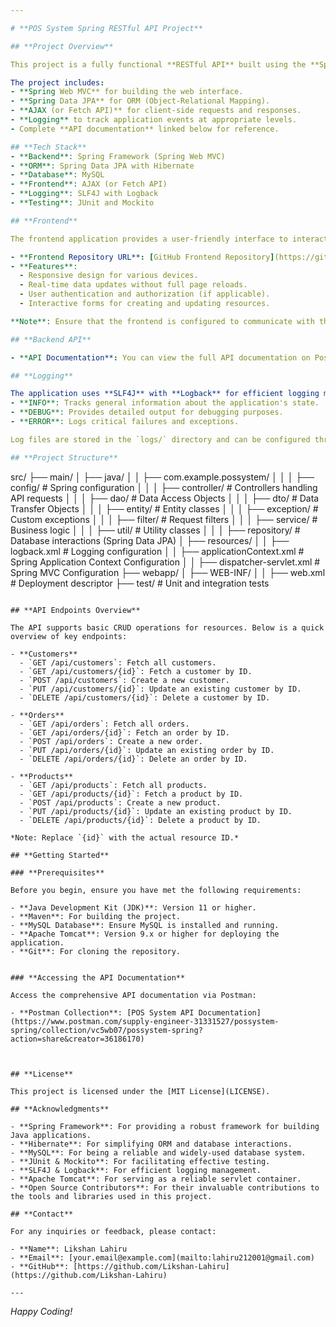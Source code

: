 ```yaml
---

# **POS System Spring RESTful API Project**

## **Project Overview**

This project is a fully functional **RESTful API** built using the **Spring Framework**, **Spring MVC**, **Spring Data JPA**, and **Hibernate** for database management with **MySQL**. The API provides endpoints for managing customers, orders, and other resources in a POS (Point of Sale) system.

The project includes:
- **Spring Web MVC** for building the web interface.
- **Spring Data JPA** for ORM (Object-Relational Mapping).
- **AJAX (or Fetch API)** for client-side requests and responses.
- **Logging** to track application events at appropriate levels.
- Complete **API documentation** linked below for reference.

## **Tech Stack**
- **Backend**: Spring Framework (Spring Web MVC)
- **ORM**: Spring Data JPA with Hibernate
- **Database**: MySQL
- **Frontend**: AJAX (or Fetch API)
- **Logging**: SLF4J with Logback
- **Testing**: JUnit and Mockito

## **Frontend**

The frontend application provides a user-friendly interface to interact with the RESTful API. It communicates with the backend using AJAX (or Fetch API) to perform asynchronous operations, ensuring a smooth and responsive user experience.

- **Frontend Repository URL**: [GitHub Frontend Repository](https://github.com/Likshan-Lahiru/pos_system.git)
- **Features**:
  - Responsive design for various devices.
  - Real-time data updates without full page reloads.
  - User authentication and authorization (if applicable).
  - Interactive forms for creating and updating resources.

**Note**: Ensure that the frontend is configured to communicate with the backend API's base URL. You might need to update environment variables or configuration files in the frontend project to point to the correct API endpoints.

## **Backend API**

- **API Documentation**: You can view the full API documentation on Postman [here](https://www.postman.com/supply-engineer-31331527/possystem-spring/collection/vc5wb07/possystem-spring?action=share&creator=36186170).

## **Logging**

The application uses **SLF4J** with **Logback** for efficient logging management. Each log entry is categorized by levels such as:
- **INFO**: Tracks general information about the application's state.
- **DEBUG**: Provides detailed output for debugging purposes.
- **ERROR**: Logs critical failures and exceptions.

Log files are stored in the `logs/` directory and can be configured through the `logback.xml` file.

## **Project Structure**

```
src/
├── main/
│   ├── java/
│   │   ├── com.example.possystem/
│   │   │   ├── config/        # Spring configuration
│   │   │   ├── controller/    # Controllers handling API requests
│   │   │   ├── dao/           # Data Access Objects
│   │   │   ├── dto/           # Data Transfer Objects
│   │   │   ├── entity/        # Entity classes
│   │   │   ├── exception/     # Custom exceptions
│   │   │   ├── filter/        # Request filters
│   │   │   ├── service/       # Business logic
│   │   │   ├── util/          # Utility classes
│   │   │   ├── repository/    # Database interactions (Spring Data JPA)
│   ├── resources/
│   │   ├── logback.xml        # Logging configuration
│   │   ├── applicationContext.xml  # Spring Application Context Configuration
│   │   ├── dispatcher-servlet.xml   # Spring MVC Configuration
├── webapp/
│   ├── WEB-INF/
│   │   ├── web.xml            # Deployment descriptor
├── test/                        # Unit and integration tests
```

## **API Endpoints Overview**

The API supports basic CRUD operations for resources. Below is a quick overview of key endpoints:

- **Customers**
  - `GET /api/customers`: Fetch all customers.
  - `GET /api/customers/{id}`: Fetch a customer by ID.
  - `POST /api/customers`: Create a new customer.
  - `PUT /api/customers/{id}`: Update an existing customer by ID.
  - `DELETE /api/customers/{id}`: Delete a customer by ID.

- **Orders**
  - `GET /api/orders`: Fetch all orders.
  - `GET /api/orders/{id}`: Fetch an order by ID.
  - `POST /api/orders`: Create a new order.
  - `PUT /api/orders/{id}`: Update an existing order by ID.
  - `DELETE /api/orders/{id}`: Delete an order by ID.

- **Products**
  - `GET /api/products`: Fetch all products.
  - `GET /api/products/{id}`: Fetch a product by ID.
  - `POST /api/products`: Create a new product.
  - `PUT /api/products/{id}`: Update an existing product by ID.
  - `DELETE /api/products/{id}`: Delete a product by ID.

*Note: Replace `{id}` with the actual resource ID.*

## **Getting Started**

### **Prerequisites**

Before you begin, ensure you have met the following requirements:

- **Java Development Kit (JDK)**: Version 11 or higher.
- **Maven**: For building the project.
- **MySQL Database**: Ensure MySQL is installed and running.
- **Apache Tomcat**: Version 9.x or higher for deploying the application.
- **Git**: For cloning the repository.


### **Accessing the API Documentation**

Access the comprehensive API documentation via Postman:

- **Postman Collection**: [POS System API Documentation](https://www.postman.com/supply-engineer-31331527/possystem-spring/collection/vc5wb07/possystem-spring?action=share&creator=36186170)



## **License**

This project is licensed under the [MIT License](LICENSE).

## **Acknowledgments**

- **Spring Framework**: For providing a robust framework for building Java applications.
- **Hibernate**: For simplifying ORM and database interactions.
- **MySQL**: For being a reliable and widely-used database system.
- **JUnit & Mockito**: For facilitating effective testing.
- **SLF4J & Logback**: For efficient logging management.
- **Apache Tomcat**: For serving as a reliable servlet container.
- **Open Source Contributors**: For their invaluable contributions to the tools and libraries used in this project.

## **Contact**

For any inquiries or feedback, please contact:

- **Name**: Likshan Lahiru
- **Email**: [your.email@example.com](mailto:lahiru212001@gmail.com)
- **GitHub**: [https://github.com/Likshan-Lahiru](https://github.com/Likshan-Lahiru)

---
```


*Happy Coding!*
